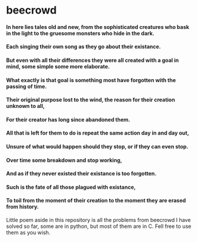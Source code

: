 # beecrowd

#### In here lies tales old and new, from the sophisticated creatures who bask in the light to the gruesome monsters who hide in the dark.
#### Each singing their own song as they go about their existance.
#### But even with all their differences they were all created with a goal in mind, some simple some more elaborate.
#### What exactly is that goal is something most have forgotten with the passing of time.
#### Their original purpose lost to the wind, the reason for their creation unknown to all,
#### For their creator has long since abandoned them.
#### All that is left for them to do is repeat the same action day in and day out,
#### Unsure of what would happen should they stop, or if they can even stop.
#### Over time some breakdown and stop working,
#### And as if they never existed their existance is too forgotten.
#### Such is the fate of all those plagued with existance,
#### To toil from the moment of their creation to the moment they are erased from history.

Little poem aside in this repository is all the problems from beecrowd I have solved so far, some are in python, but most of them are in C.
Fell free to use them as you wish.
